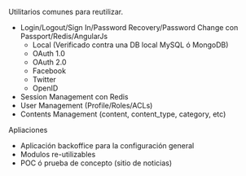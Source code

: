 Utilitarios comunes para reutilizar.

- Login/Logout/Sign In/Password Recovery/Password Change con Passport/Redis/AngularJs
	-	Local (Verificado contra una DB local MySQL ó MongoDB)
	-	OAuth 1.0
	-	OAuth 2.0
	-	Facebook
	-	Twitter
	-	OpenID
- Session Management con Redis 
- User Management (Profile/Roles/ACLs)
- Contents Management (content, content_type, category, etc)

Apliaciones

- Aplicación backoffice para la configuración general
- Modulos re-utilizables
- POC ó prueba de concepto (sitio de noticias)